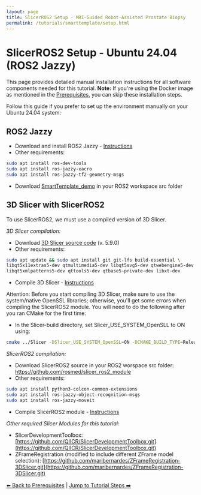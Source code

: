 ```yaml
---
layout: page
title: SlicerROS2 Setup - MRI-Guided Robot-Assisted Prostate Biopsy
permalink: /tutorials/smarttemplate/setup.html
---
```


# SlicerROS2 Setup - Ubuntu 24.04 (ROS2 Jazzy)

This page provides detailed manual installation instructions for all software components needed for this tutorial. **Note:** If you're using the Docker image as mentioned in the [Prerequisites](prerequisites.html), you can skip these installation steps.

Follow this guide if you prefer to set up the environment manually on your Ubuntu 24.04 system:

## ROS2 Jazzy

- Download and install ROS2 Jazzy - [Instructions](https://docs.ros.org/en/jazzy/Installation/Ubuntu-Install-Debs.html)
- Other requirements:

```bash
sudo apt install ros-dev-tools
sudo apt install ros-jazzy-xacro
sudo apt install ros-jazzy-tf2-geometry-msgs
```

- Download [SmartTemplate_demo](https://github.com/maribernardes/ros2_smart_template_demo) in your ROS2 workspace src folder

## 3D Slicer with SlicerROS2

To use SlicerROS2, we must use a compiled version of 3D Slicer.

_3D Slicer compilation:_

- Download [3D Slicer source code](https://github.com/Slicer/Slicer.git) (v. 5.9.0)
- Other requirements:

```bash
sudo apt update && sudo apt install git git-lfs build-essential \
libqt5x11extras5-dev qtmultimedia5-dev libqt5svg5-dev qtwebengine5-dev \
libqt5xmlpatterns5-dev qttools5-dev qtbase5-private-dev libxt-dev
```

- Compile 3D Slicer - [Instructions](https://slicer.readthedocs.io/en/latest/developer_guide/build_instructions/linux.html#build-slicer)
    
Attention: Before you start compiling 3D Slicer, make sure to use the system/native OpenSSL libraries; otherwise, you'll get some errors when compiling the SlicerROS2 module. You will need to do the following after you ran CMake for the first time:

- In the Slicer-build directory, set Slicer_USE_SYSTEM_OpenSLL to ON using:

```bash
cmake ../Slicer -DSlicer_USE_SYSTEM_OpenSSL=ON -DCMAKE_BUILD_TYPE=Release
```

_SlicerROS2 compilation:_

- Download SlicerROS2 source in your ROS2 worspace src folder: <https://github.com/rosmed/slicer_ros2_module>
- Other requirements:

```bash
sudo apt install python3-colcon-common-extensions
sudo apt install ros-jazzy-object-recognition-msgs
sudo apt install ros-jazzy-moveit
```

- Compile SlicerROS2 module - [Instructions](https://slicer-ros2.readthedocs.io/en/latest/pages/gettingstarted.html#compilation)

_Other required Slicer Modules for this tutorial:_

- SlicerDevelopmentToolbox: [https://github.com/QIICR/SlicerDevelopmentToolbox.git](https://github.com/QIICR/SlicerDevelopmentToolbox.git)
- ZFrameRegistration (modified to include different ZFrame model selection): [https://github.com/maribernardes/ZFrameRegistration-3DSlicer.git](https://github.com/maribernardes/ZFrameRegistration-3DSlicer.git)

[⬅️ Back to Prerequisites](prerequisites.html) | [Jump to Tutorial Steps ➡️](tutorial_steps.html)